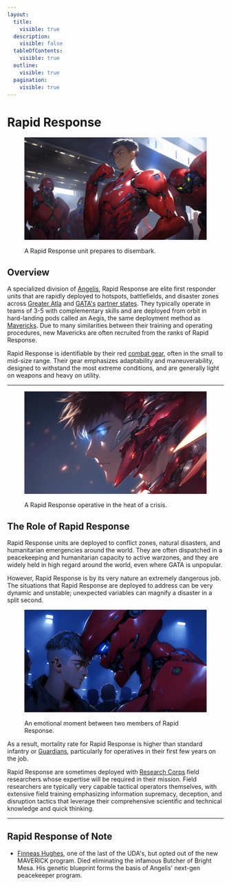 ```yaml
---
layout:
  title:
    visible: true
  description:
    visible: false
  tableOfContents:
    visible: true
  outline:
    visible: true
  pagination:
    visible: true
---
```


# Rapid Response

<figure><img src="../../../.gitbook/assets/nomoney420_character_standing_next_to_an_armored_combat_suit_sl_ca479467-ee05-4faa-9ed4-b20dced267bc.png" alt="" width="563"><figcaption><p>A Rapid Response unit prepares to disembark.</p></figcaption></figure>

## Overview

A specialized division of [Angelis](angelis.md), Rapid Response are elite first responder units that are rapidly deployed to hotspots, battlefields, and disaster zones across [Greater Atla](../politics/greater-atla.md) and [GATA's](../the-basics.md) [partner states](../politics/new-dawn-accords.md#signatories). They typically operate in teams of 3-5 with complementary skills and are deployed from orbit in hard-landing pods called an Aegis, the same deployment method as [Mavericks](mavs.md). Due to many similarities between their training and operating procedures, new Mavericks are often recruited from the ranks of Rapid Response.

Rapid Response is identifiable by their red [combat gear](../../science-and-tech/gear.md#combat-gear), often in the small to mid-size range. Their gear emphasizes adaptability and maneuverability, designed to withstand the most extreme conditions, and are generally light on weapons and heavy on utility.

***

<figure><img src="../../../.gitbook/assets/nomoney420_httpss.mj.runqAKLApLRaj4_a_guy_with_short_silver_bro_45fec055-3906-49d1-b31d-f49a25dd86fd.png" alt="" width="563"><figcaption><p>A Rapid Response operative in the heat of a crisis. </p></figcaption></figure>

## The Role of Rapid Response

Rapid Response units are deployed to conflict zones, natural disasters, and humanitarian emergencies around the world. They are often dispatched in a peacekeeping and humanitarian capacity to active warzones, and they are widely held in high regard around the world, even where GATA is unpopular.

However, Rapid Response is by its very nature an extremely dangerous job. The situations that Rapid Response are deployed to address can be very dynamic and unstable; unexpected variables can magnify a disaster in a split second.

<figure><img src="../../../.gitbook/assets/rapidresponse.png" alt="" width="563"><figcaption><p>An emotional moment between two members of Rapid Response.</p></figcaption></figure>

As a result, mortality rate for Rapid Response is higher than standard infantry or [Guardians](guardians.md), particularly for operatives in their first few years on the job.

Rapid Response are sometimes deployed with [Research Corps](../history/the-research-corps.md) field researchers whose expertise will be required in their mission. Field researchers are typically very capable tactical operators themselves, with extensive field training emphasizing information supremacy, deception, and disruption tactics that leverage their comprehensive scientific and technical knowledge and quick thinking.



***

## **Rapid Response of Note**

* [Finneas Hughes](../../../narrative/cast/finn-hughes.md), one of the last of the UDA's, but opted out of the new MAVERICK program. Died eliminating the infamous Butcher of Bright Mesa. His genetic blueprint forms the basis of Angelis' next-gen peacekeeper program.
